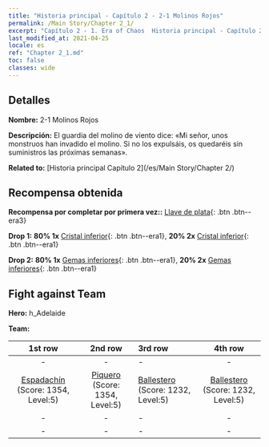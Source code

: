 ```yaml
---
title: "Historia principal - Capítulo 2 - 2-1 Molinos Rojos"
permalink: /Main Story/Chapter 2_1/
excerpt: "Capítulo 2 - 1. Era of Chaos  Historia principal - Capítulo 2_1. 2-1 Molinos Rojos"
last_modified_at: 2021-04-25
locale: es
ref: "Chapter 2_1.md"
toc: false
classes: wide
---
```


## Detalles

 **Nombre:** 2-1 Molinos Rojos

 **Descripción:** El guardia del molino de viento dice: «Mi señor, unos monstruos han invadido el molino. Si no los expulsáis, os quedaréis sin suministros las próximas semanas».

 **Related to:** [Historia principal Capítulo 2](/es/Main Story/Chapter 2/)

## Recompensa obtenida

 **Recompensa por completar por primera vez::** [Llave de plata](/ItemsES/con_693/){: .btn .btn--era3}

 **Drop 1:** **80% 1x** [Cristal inferior](/ItemsES/mat_5/){: .btn .btn--era1}, **20% 2x** [Cristal inferior](/ItemsES/mat_5/){: .btn .btn--era1}

 **Drop 2:** **80% 1x** [Gemas inferiores](/ItemsES/mat_4/){: .btn .btn--era1}, **20% 2x** [Gemas inferiores](/ItemsES/mat_4/){: .btn .btn--era1}


## Fight against Team
 **Hero:** h_Adelaide

 **Team:**


  | 1st row | 2nd row | 3rd row | 4th row |
  |:----:|:----:|:----|:----:|
  | - | - | - | - |
  | [Espadachín](/es/units/Swordsman/) (Score: 1354, Level:5)  | [Piquero](/es/units/Pikeman/) (Score: 1354, Level:5)  | [Ballestero](/es/units/Marksman/) (Score: 1232, Level:5)  | [Ballestero](/es/units/Marksman/) (Score: 1232, Level:5)  |
  | - | - | - | - |
  | - | - | - | - |


